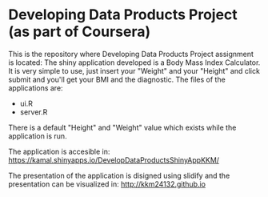 Developing Data Products Project (as part of Coursera) 
======================================================

This is the repository where Developing Data Products Project assignment is located:
The shiny application developed is a Body Mass Index Calculator.
It is very simple to use, just insert your "Weight" and your "Height" and click submit and you'll get your BMI and the diagnostic.
The files of the applications are:
* ui.R
* server.R

There is a default "Height" and "Weight" value which exists while the application is run.

The application is accesible in: https://kamal.shinyapps.io/DevelopDataProductsShinyAppKKM/

The presentation of the application is disigned using slidify and the presentation can be visualized in: http://kkm24132.github.io


